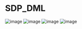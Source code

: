 # SDP_DML

![image](https://user-images.githubusercontent.com/48093509/213199261-24a424f5-7c8f-45c3-86d9-039b49cc6b19.png)
![image](https://user-images.githubusercontent.com/48093509/213198020-b57a5390-0355-4592-a9cf-ae899af6e17b.png)
![image](https://user-images.githubusercontent.com/48093509/213198766-d64961d5-3120-466d-8a30-b67ddc557081.png)
![image](https://user-images.githubusercontent.com/48093509/213036953-b43f0371-ea13-49cb-9c32-501734d4b861.png)

